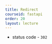 ```yaml
---
title: Redirect
courseid: fastapi
order: 20
layout: lecture
---
```


* status code - `302`

```python

```
